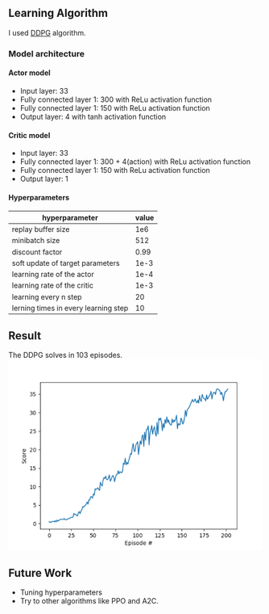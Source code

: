 ## Learning Algorithm
I used [DDPG](https://arxiv.org/abs/1509.02971) algorithm.

### Model architecture
#### Actor model
- Input layer: 33
- Fully connected layer 1: 300 with ReLu activation function
- Fully connected layer 1: 150 with ReLu activation function
- Output layer: 4 with tanh activation function
#### Critic model
- Input layer: 33
- Fully connected layer 1: 300 + 4(action) with ReLu activation function
- Fully connected layer 1: 150 with ReLu activation function
- Output layer: 1

#### Hyperparameters
|hyperparameter|value|
|--|--|
|replay buffer size | 1e6 |
| minibatch size | 512 |
| discount factor | 0.99 |
|soft update of target parameters | 1e-3 |
| learning rate of the actor | 1e-4 |
| learning rate of the critic | 1e-3 |
| learning every n step | 20 |
| lerning times in every learning step | 10 |

## Result
The DDPG solves in 103 episodes.
![score_history](score_history.png)


## Future Work
- Tuning hyperparameters
- Try to other algorithms like PPO and A2C.